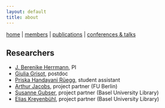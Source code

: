 ```yaml
---
layout: default
title: about
---
```


[home](index.md) | [members](members.md) | [publications](publications.md) | [conferences & talks](conf_talks.md)

## Researchers

  - [J. Berenike Herrmann](https://jberenike.github.io/), PI
  - [Giulia Grisot](https://giuliagrisot.github.io/), postdoc
  - [Priska Handayani Rüegg](), student assistant
  - [Arthur Jacobs](http://www.loe.fu-berlin.de/en/dine/people/directors/jacobs.html), project partner (FU Berlin)
  - [Susanne Gubser](), project partner (Basel University Library)
  - [Elias Kreyenbühl](), project partner (Basel University Library)
